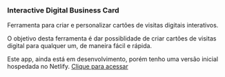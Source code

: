 ### Interactive Digital Business Card

Ferramenta para criar e personalizar cartões de visitas digitais interativos.

O objetivo desta ferramenta é dar possiblidade de criar cartões de visitas digital para qualquer um, de maneira fácil e rápida.

Este app, ainda está em desenvolvimento, porém tenho uma versão inicial hospedada no Netlify. [Clique para acessar](https://appcards.netlify.app)
